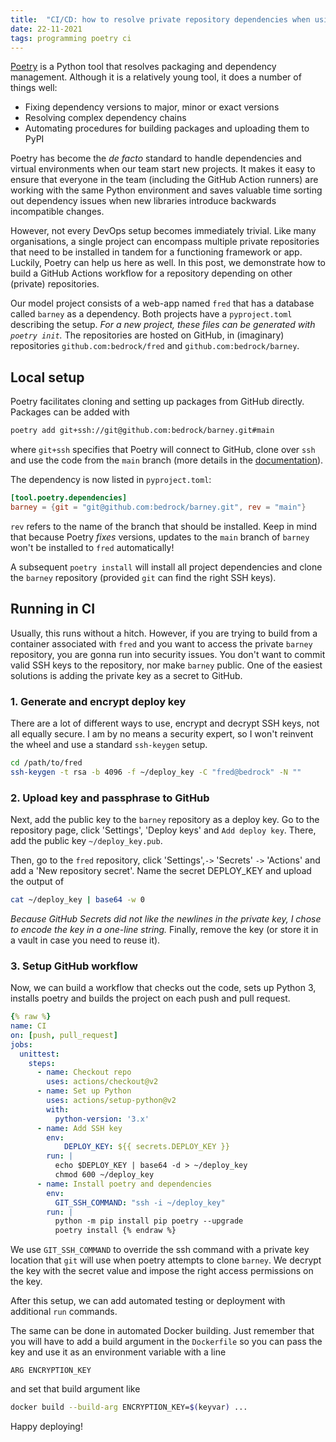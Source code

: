 ```yaml
---
title:  "CI/CD: how to resolve private repository dependencies when using Poetry"
date: 22-11-2021
tags: programming poetry ci
---
```


[Poetry][1] is a Python tool that resolves packaging and dependency management. Although it is a relatively young tool, it does a number of things well:
 - Fixing dependency versions to major, minor or exact versions
 - Resolving complex dependency chains
 - Automating procedures for building packages and uploading them to PyPI

Poetry has become the *de facto* standard to handle dependencies and virtual environments when our team start new projects. It makes it easy to ensure that everyone in the team (including the GitHub Action runners) are working with the same Python environment and saves valuable time sorting out dependency issues when new libraries introduce backwards incompatible changes.

However, not every DevOps setup becomes immediately trivial. Like many organisations, a single project can encompass multiple private repositories that need to be installed in tandem for a functioning framework or app.
Luckily, Poetry can help us here as well. In this post, we demonstrate how to build a GitHub Actions workflow for a repository depending on other (private) repositories.
<!--more-->


Our model project consists of a web-app named `fred` that has a database called `barney` as a dependency.
Both projects have a `pyproject.toml` describing the setup. *For a new project, these files can be generated with `poetry init`.*
The repositories are hosted on GitHub, in (imaginary) repositories `github.com:bedrock/fred` and `github.com:bedrock/barney`.

## Local setup
Poetry facilitates cloning and setting up packages from GitHub directly. Packages can be added with
```bash
poetry add git+ssh://git@github.com:bedrock/barney.git#main
```
where `git+ssh` specifies that Poetry will connect to GitHub, clone over `ssh` and use the code from the `main` branch (more details in the [documentation][2]).

The dependency is now listed in `pyproject.toml`:
```toml
[tool.poetry.dependencies]
barney = {git = "git@github.com:bedrock/barney.git", rev = "main"}
```
`rev` refers to the name of the branch that should be installed. Keep in mind that because Poetry *fixes* versions, updates to the `main` branch of `barney` won't be installed to `fred` automatically!

A subsequent `poetry install` will install all project dependencies and clone the `barney` repository (provided `git` can find the right SSH keys).

## Running in CI
Usually, this runs without a hitch. However, if you are trying to build from a container associated with `fred` and you want to access the private `barney` repository, you are gonna run into security issues. You don't want to commit valid SSH keys to the repository, nor make `barney` public. One of the easiest solutions is adding the private key as a secret to GitHub.

### 1. Generate and encrypt deploy key
There are a lot of different ways to use, encrypt and decrypt SSH keys, not all equally secure. I am by no means a security expert, so I won't reinvent the wheel and use a standard `ssh-keygen` setup.
```bash
cd /path/to/fred
ssh-keygen -t rsa -b 4096 -f ~/deploy_key -C "fred@bedrock" -N ""
```

### 2. Upload key and passphrase to GitHub
Next, add the public key to the `barney` repository as a deploy key. Go to the repository page, click 'Settings', 'Deploy keys' and `Add deploy key`. 
There, add the public key `~/deploy_key.pub`.

Then, go to the `fred` repository, click 'Settings',`->` 'Secrets' `->` 'Actions' and add a 'New repository secret'. 
Name the secret DEPLOY_KEY and upload the output of
```bash
cat ~/deploy_key | base64 -w 0
```
_Because GitHub Secrets did not like the newlines in the private key, I chose to encode the key in a one-line string._
Finally, remove the key (or store it in a vault in case you need to reuse it).


### 3. Setup GitHub workflow
Now, we can build a workflow that checks out the code, sets up Python 3, installs poetry and builds the project on each push and pull request.

```yaml
{% raw %}
name: CI
on: [push, pull_request]
jobs:
  unittest:
    steps:
      - name: Checkout repo
        uses: actions/checkout@v2
      - name: Set up Python
        uses: actions/setup-python@v2
        with:
          python-version: '3.x'
      - name: Add SSH key
        env:
            DEPLOY_KEY: ${{ secrets.DEPLOY_KEY }}
        run: |
          echo $DEPLOY_KEY | base64 -d > ~/deploy_key
          chmod 600 ~/deploy_key
      - name: Install poetry and dependencies
        env:
          GIT_SSH_COMMAND: "ssh -i ~/deploy_key"
        run: |
          python -m pip install pip poetry --upgrade
          poetry install {% endraw %}
```
We use `GIT_SSH_COMMAND` to override the ssh command with a private key location that `git` will use when poetry attempts to clone `barney`.
We decrypt the key with the secret value and impose the right access permissions on the key.

After this setup, we can add automated testing or deployment with additional `run` commands.

The same can be done in automated Docker building. Just remember that you will have to add a build argument in the `Dockerfile` so you can pass the key and use it as an environment variable with a line
```docker
ARG ENCRYPTION_KEY
```
and set that build argument like
```bash
docker build --build-arg ENCRYPTION_KEY=$(keyvar) ...
```

Happy deploying!

[1]: https://python-poetry.org/
[2]: https://python-poetry.org/docs/
